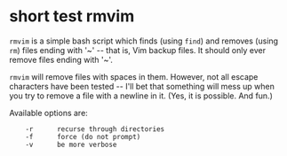 short test
rmvim
=====

`rmvim` is a simple bash script which finds (using `find`) and removes (using `rm`) files ending with '~' -- that is, Vim backup files. It should only ever remove files ending with '~'.

`rmvim` will remove files with spaces in them. However, not all escape characters have been tested -- I'll bet that something will mess up when you try to remove a file with a newline in it. (Yes, it is possible. And fun.)

Available options are:

        -r		recurse through directories
        -f		force (do not prompt)
        -v		be more verbose
